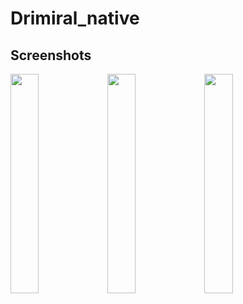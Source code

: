 # Drimiral_native

## Screenshots

<img src="https://github.com/Mikolaj-Brzoskowski/Drimiral_native/blob/master/assets/screenshots/mainpage.jpg" width=30% height=30%>
<img src="https://github.com/Mikolaj-Brzoskowski/Drimiral_native/blob/master/assets/screenshots/notes.jpg" width=30% height=30%>
<img src="https://github.com/Mikolaj-Brzoskowski/Drimiral_native/blob/master/assets/screenshots/survey.jpg" width=30% height=30%>